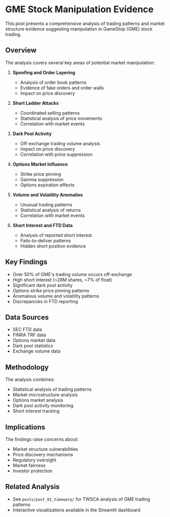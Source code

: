# GME Stock Manipulation Evidence

This post presents a comprehensive analysis of trading patterns and market structure evidence suggesting manipulation in GameStop (GME) stock trading.

## Overview

The analysis covers several key areas of potential market manipulation:

1. **Spoofing and Order Layering**
   - Analysis of order book patterns
   - Evidence of fake orders and order walls
   - Impact on price discovery

2. **Short Ladder Attacks**
   - Coordinated selling patterns
   - Statistical analysis of price movements
   - Correlation with market events

3. **Dark Pool Activity**
   - Off-exchange trading volume analysis
   - Impact on price discovery
   - Correlation with price suppression

4. **Options Market Influence**
   - Strike price pinning
   - Gamma suppression
   - Options expiration effects

5. **Volume and Volatility Anomalies**
   - Unusual trading patterns
   - Statistical analysis of returns
   - Correlation with market events

6. **Short Interest and FTD Data**
   - Analysis of reported short interest
   - Fails-to-deliver patterns
   - Hidden short position evidence

## Key Findings

- Over 50% of GME's trading volume occurs off-exchange
- High short interest (~28M shares, ~7% of float)
- Significant dark pool activity
- Options strike price pinning patterns
- Anomalous volume and volatility patterns
- Discrepancies in FTD reporting

## Data Sources

- SEC FTD data
- FINRA TRF data
- Options market data
- Dark pool statistics
- Exchange volume data

## Methodology

The analysis combines:
- Statistical analysis of trading patterns
- Market microstructure analysis
- Options market analysis
- Dark pool activity monitoring
- Short interest tracking

## Implications

The findings raise concerns about:
- Market structure vulnerabilities
- Price discovery mechanisms
- Regulatory oversight
- Market fairness
- Investor protection

## Related Analysis

- See `posts/post_01_timewarp/` for TWSCA analysis of GME trading patterns
- Interactive visualizations available in the Streamlit dashboard 